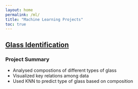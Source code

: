 ```yaml
---
layout: home
permalink: /ml/
title: "Machine Learning Projects"
toc: true
---
```


## [Glass Identification](https://nbviewer.jupyter.org/github/amarsahota/projects/blob/master/Python_notebooks/Glass_Identificaiton_Project/Glass_ML_Project.ipynb) 


### Project Summary

* Analysed compostions of different types of glass 
* Visualized key relations among data 
* Used KNN to predict type of glass based on composition 

